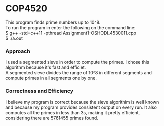 # COP4520

This program finds prime numbers up to 10^8.<br>
To run the program in enter the following on the command line:<br>
	$ g++ -std=c++11 -pthread Assignment1-OSHODI_4530011.cpp<br>
	$ ./a.out
  
### Approach
  I used a segmented sieve in order to compute the primes. I chose this algorithm because it's fast and efficiet.   
  A segmented sieve divides the range of 10^8 in different segments and compute primes in all segments one by one.
  
### Correctness and Efficiency
  I believe my program is correct because the sieve algorithim is well known and because my program provides consistent output on every run. It also computes all the primes in less than 3s, making it pretty efficient,  considering there are 5761455 primes found. 
  

